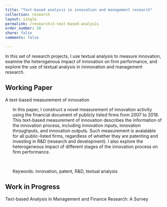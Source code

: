```yaml
---
title: "Text-based analysis in innovation and management research"
collection: research
layout: single
permalink: /research/2-text-based-analysis
order_number: 20
share: false
comments: false

---
```

In this set of research projects, I use textual analysis to measure innovation, examine the heterogenous impact of innovation on firm performance, and explore the use of textual analysis in innnovation and management research.

## Working Paper

A text-based measurement of innovation<br/>

<ul>In this paper, I construct a novel measurement of innovation activity using the financial document of publicly listed firms from 2007 to 2018. This text-based measurement of innovation describes the information of the innovation process, including innovation inputs, innovation throughputs, and innovation outputs. Such measurement is avaialable for all public-listed firms, regardless of whether they are patenting and investing in R&D (research and development). I also explore the heterogeneous impact of different stages of the innovation process on firm performance.</ul><br/>

<ul>Keywords: innovation, patent, R&D, textual analysis</ul>


## Work in Progress

Text-based Analysis in Management and Finance Research: A Survey<br/>

